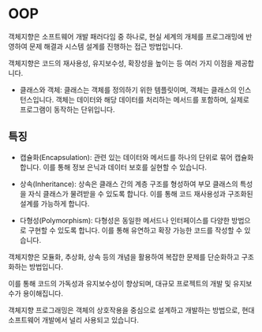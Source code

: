 # OOP

객체지향은 소프트웨어 개발 패러다임 중 하나로, 현실 세계의 개체를 프로그래밍에 반영하여 문제 해결과 시스템 설계를 진행하는 접근
방법입니다.

객체지향은 코드의 재사용성, 유지보수성, 확장성을 높이는 등 여러 가지 이점을 제공합니다.

- 클래스와 객체: 클래스는 객체를 정의하기 위한 템플릿이며, 객체는 클래스의 인스턴스입니다. 객체는 데이터와 해당 데이터를 처리하는 메서드를 포함하며, 실제로 프로그램이 동작하는 단위입니다.

## 특징

- 캡슐화(Encapsulation): 관련 있는 데이터와 메서드를 하나의 단위로 묶어 캡슐화합니다. 이를 통해 정보 은닉과 데이터 보호를 실현할 수 있습니다.

- 상속(Inheritance): 상속은 클래스 간의 계층 구조를 형성하여 부모 클래스의 특성을 자식 클래스가 물려받을 수 있도록 합니다. 이를 통해 코드 재사용성과 구조화된 설계를 가능하게 합니다.

- 다형성(Polymorphism): 다형성은 동일한 메서드나 인터페이스를 다양한 방법으로 구현할 수 있도록 합니다. 이를 통해 유연하고 확장 가능한 코드를 작성할 수 있습니다.

객체지향은 모듈화, 추상화, 상속 등의 개념을 활용하여 복잡한 문제를 단순화하고 구조화하는 방법입니다.

이를 통해 코드의 가독성과 유지보수성이 향상되며, 대규모 프로젝트의 개발 및 유지보수가 용이해집니다.

객체지향 프로그래밍은 객체의 상호작용을 중심으로 설계하고 개발하는 방법으로, 현대 소프트웨어 개발에서 널리 사용되고 있습니다.

